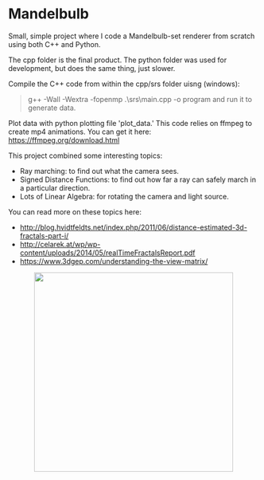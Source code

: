 # Mandelbulb

Small, simple project where I code a Mandelbulb-set renderer from scratch using both C++ and Python.

The cpp folder is the final product. The python folder was used for development, but does the same thing, just slower.

Compile the C++ code from within the cpp/srs folder uisng (windows): 
> g++ -Wall -Wextra -fopenmp .\srs\main.cpp -o program
and run it to generate data.

Plot data with python plotting file 'plot_data.' This code relies on ffmpeg to create mp4 animations. You can get it here: https://ffmpeg.org/download.html

This project combined some interesting topics:
- Ray marching: to find out what the camera sees.
- Signed Distance Functions: to find out how far a ray can safely march in a particular direction.
- Lots of Linear Algebra: for rotating the camera and light source.

You can read more on these topics here:
- http://blog.hvidtfeldts.net/index.php/2011/06/distance-estimated-3d-fractals-part-i/
- http://celarek.at/wp/wp-content/uploads/2014/05/realTimeFractalsReport.pdf
- https://www.3dgep.com/understanding-the-view-matrix/

<p align="center">
  <img src=./cpp/mandelbulb.gif width="400" height="400">
</p>
